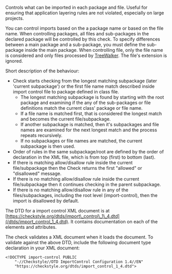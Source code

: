 Controls what can be imported in each package and file. Useful for
ensuring that application layering rules are not violated, especially on
large projects.

You can control imports based on the a package name or based on the file
name. When controlling packages, all files and sub-packages in the
declared package will be controlled by this check. To specify
differences between a main package and a sub-package, you must define
the sub-package inside the main package. When controlling file, only the
file name is considered and only files processed by
[TreeWalker](https://checkstyle.org/config.html#TreeWalker). The file's
extension is ignored.

Short description of the behaviour:

-   Check starts checking from the longest matching subpackage (later
    'current subpackage') or the first file name match described inside
    import control file to package defined in class file.
    -   The longest matching subpackage is found by starting with the
        root package and examining if the any of the sub-packages or
        file definitions match the current class' package or file name.
    -   If a file name is matched first, that is considered the longest
        match and becomes the current file/subpackage.
    -   If another subpackage is matched, then it's subpackages and file
        names are examined for the next longest match and the process
        repeats recursively.
    -   If no subpackages or file names are matched, the current
        subpackage is then used.
-   Order of rules in the same subpackage/root are defined by the order
    of declaration in the XML file, which is from top (first) to bottom
    (last).
-   If there is matching allow/disallow rule inside the current
    file/subpackage then the Check returns the first "allowed" or
    "disallowed" message.
-   If there is no matching allow/disallow rule inside the current
    file/subpackage then it continues checking in the parent subpackage.
-   If there is no matching allow/disallow rule in any of the
    files/subpackages, including the root level (import-control), then
    the import is disallowed by default.

The DTD for a import control XML document is at
[https://checkstyle.org/dtds/import\_control\_1\_4.dtd](/dtds/import_control_1_4.dtd).
It contains documentation on each of the elements and attributes.

The check validates a XML document when it loads the document. To
validate against the above DTD, include the following document type
declaration in your XML document:

    <!DOCTYPE import-control PUBLIC
        "-//Checkstyle//DTD ImportControl Configuration 1.4//EN"
        "https://checkstyle.org/dtds/import_control_1_4.dtd">
